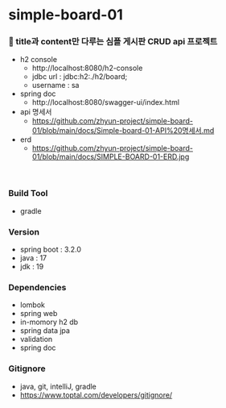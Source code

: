 # simple-board-01

### 📜 title과 content만 다루는 심플 게시판 CRUD api 프로젝트

- h2 console 
  - http://localhost:8080/h2-console    
  - jdbc url : jdbc:h2:./h2/board;  
  - username : sa
- spring doc 
  - http://localhost:8080/swagger-ui/index.html
- api 명세서  
  - https://github.com/zhyun-project/simple-board-01/blob/main/docs/Simple-board-01-API%20명세서.md
- erd 
  - https://github.com/zhyun-project/simple-board-01/blob/main/docs/SIMPLE-BOARD-01-ERD.jpg

<br>

### Build Tool
- gradle

### Version
- spring boot : 3.2.0
- java : 17
- jdk : 19

### Dependencies
- lombok
- spring web
- in-momory h2 db
- spring data jpa
- validation
- spring doc

### Gitignore
- java, git, intelliJ, gradle
- https://www.toptal.com/developers/gitignore/



